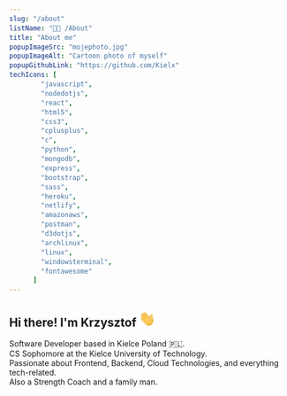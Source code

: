 ```yaml
---
slug: "/about"
listName: "👨‍💻 /About"
title: "About me"
popupImageSrc: "mojephoto.jpg"
popupImageAlt: "Cartoon photo of myself"
popupGithubLink: "https://github.com/Kielx"
techIcons: [
        "javascript",
        "nodedotjs",
        "react", 
        "html5",
        "css3",
        "cplusplus", 
        "c",
        "python",
        "mongodb",
        "express",
        "bootstrap", 
        "sass",
        "heroku",
        "netlify",
        "amazonaws",
        "postman",
        "d3dotjs", 
        "archlinux",
        "linux",
        "windowsterminal",
        "fontawesome"
      ]
---
```


## Hi there! I'm Krzysztof <img src="https://raw.githubusercontent.com/Kielx/Kielx/main/wave.gif" width="30px">

Software Developer based in Kielce Poland 🇵🇱.<br>
CS Sophomore at the Kielce University of Technology.<br>
Passionate about Frontend, Backend, Cloud Technologies, and everything tech-related.<br>
Also a Strength Coach and a family man.
